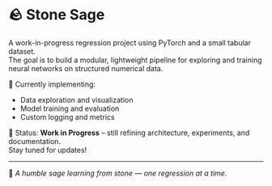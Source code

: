 # 🪨 Stone Sage

A work-in-progress regression project using PyTorch and a small tabular dataset.  
The goal is to build a modular, lightweight pipeline for exploring and training neural networks on structured numerical data.

🔧 Currently implementing:
- Data exploration and visualization
- Model training and evaluation
- Custom logging and metrics

📍 Status: **Work in Progress** – still refining architecture, experiments, and documentation.  
Stay tuned for updates!

---

🧙 *A humble sage learning from stone — one regression at a time.*
